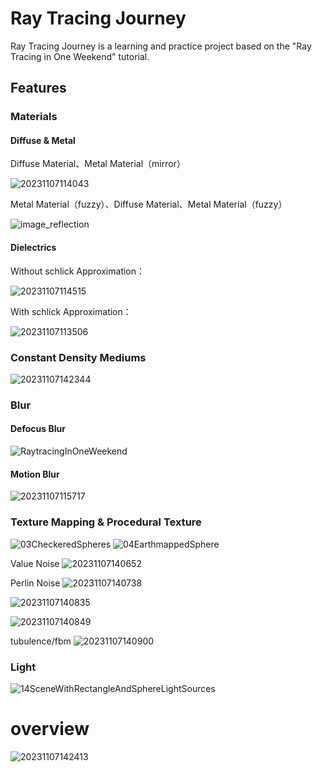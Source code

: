 # Ray Tracing Journey
Ray Tracing Journey is a learning and practice project based on the "Ray Tracing in One Weekend" tutorial.

## Features

### Materials
#### Diffuse & Metal
Diffuse Material、Metal Material（mirror）

![20231107114043](https://cdn.jsdelivr.net/gh/Magic0Conch/gallery/blogs/pictures/20231107114043.png)

Metal Material（fuzzy）、Diffuse Material、Metal Material（fuzzy）

![image_reflection](https://cdn.jsdelivr.net/gh/Magic0Conch/gallery/blogs/pictures/image_reflection.jpg)
#### Dielectrics
Without schlick Approximation：

![20231107114515](https://cdn.jsdelivr.net/gh/Magic0Conch/gallery/blogs/pictures/20231107114515.png)

With schlick Approximation：

![![20231107113506](httpscdn.jsdelivr.netghMagic0Conchgalleryblogspictures20231107113506.png)](https://cdn.jsdelivr.net/gh/Magic0Conch/gallery/blogs/pictures/![20231107113506](httpscdn.jsdelivr.netghMagic0Conchgalleryblogspictures20231107113506.png).png)

### Constant Density Mediums
![20231107142344](https://cdn.jsdelivr.net/gh/Magic0Conch/gallery/blogs/pictures/20231107142344.png)

### Blur
#### Defocus Blur
![RaytracingInOneWeekend](https://cdn.jsdelivr.net/gh/Magic0Conch/gallery/blogs/pictures/RaytracingInOneWeekend.jpg)

#### Motion Blur
![20231107115717](https://cdn.jsdelivr.net/gh/Magic0Conch/gallery/blogs/pictures/20231107115717.png)

### Texture Mapping & Procedural Texture
 
![03CheckeredSpheres](https://cdn.jsdelivr.net/gh/Magic0Conch/gallery/blogs/pictures/03CheckeredSpheres.jpg)
![04EarthmappedSphere](https://cdn.jsdelivr.net/gh/Magic0Conch/gallery/blogs/pictures/04EarthmappedSphere.jpg)

Value Noise
![20231107140652](https://cdn.jsdelivr.net/gh/Magic0Conch/gallery/blogs/pictures/20231107140652.png)

Perlin Noise
![20231107140738](https://cdn.jsdelivr.net/gh/Magic0Conch/gallery/blogs/pictures/20231107140738.png)

![20231107140835](https://cdn.jsdelivr.net/gh/Magic0Conch/gallery/blogs/pictures/20231107140835.png)

![20231107140849](https://cdn.jsdelivr.net/gh/Magic0Conch/gallery/blogs/pictures/20231107140849.png)

tubulence/fbm
![20231107140900](https://cdn.jsdelivr.net/gh/Magic0Conch/gallery/blogs/pictures/20231107140900.png)

### Light
![14SceneWithRectangleAndSphereLightSources](https://cdn.jsdelivr.net/gh/Magic0Conch/gallery/blogs/pictures/14SceneWithRectangleAndSphereLightSources.jpg)

# overview
![20231107142413](https://cdn.jsdelivr.net/gh/Magic0Conch/gallery/blogs/pictures/20231107142413.png)
